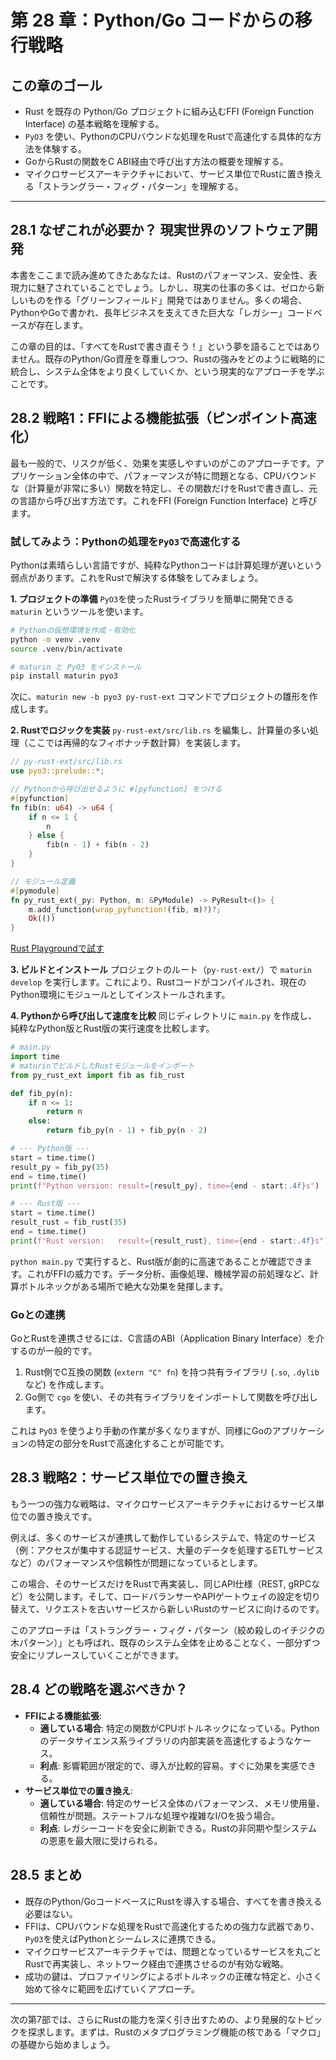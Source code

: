# 第 28 章：Python/Go コードからの移行戦略

## この章のゴール
- Rust を既存の Python/Go プロジェクトに組み込むFFI (Foreign Function Interface) の基本戦略を理解する。
- `PyO3` を使い、PythonのCPUバウンドな処理をRustで高速化する具体的な方法を体験する。
- GoからRustの関数をC ABI経由で呼び出す方法の概要を理解する。
- マイクロサービスアーキテクチャにおいて、サービス単位でRustに置き換える「ストラングラー・フィグ・パターン」を理解する。

---

## 28.1 なぜこれが必要か？ 現実世界のソフトウェア開発

本書をここまで読み進めてきたあなたは、Rustのパフォーマンス、安全性、表現力に魅了されていることでしょう。しかし、現実の仕事の多くは、ゼロから新しいものを作る「グリーンフィールド」開発ではありません。多くの場合、PythonやGoで書かれ、長年ビジネスを支えてきた巨大な「レガシー」コードベースが存在します。

この章の目的は、「すべてをRustで書き直そう！」という夢を語ることではありません。既存のPython/Go資産を尊重しつつ、Rustの強みをどのように戦略的に統合し、システム全体をより良くしていくか、という現実的なアプローチを学ぶことです。

## 28.2 戦略1：FFIによる機能拡張（ピンポイント高速化）

最も一般的で、リスクが低く、効果を実感しやすいのがこのアプローチです。アプリケーション全体の中で、パフォーマンスが特に問題となる、CPUバウンドな（計算量が非常に多い）関数を特定し、その関数だけをRustで書き直し、元の言語から呼び出す方法です。これをFFI (Foreign Function Interface) と呼びます。

### 試してみよう：Pythonの処理を`PyO3`で高速化する

Pythonは素晴らしい言語ですが、純粋なPythonコードは計算処理が遅いという弱点があります。これをRustで解決する体験をしてみましょう。

**1. プロジェクトの準備**
`PyO3`を使ったRustライブラリを簡単に開発できる `maturin` というツールを使います。

```bash
# Pythonの仮想環境を作成・有効化
python -m venv .venv
source .venv/bin/activate

# maturin と PyO3 をインストール
pip install maturin pyo3
```

次に、`maturin new -b pyo3 py-rust-ext` コマンドでプロジェクトの雛形を作成します。

**2. Rustでロジックを実装**
`py-rust-ext/src/lib.rs` を編集し、計算量の多い処理（ここでは再帰的なフィボナッチ数計算）を実装します。

```rust
// py-rust-ext/src/lib.rs
use pyo3::prelude::*;

// Pythonから呼び出せるように #[pyfunction] をつける
#[pyfunction]
fn fib(n: u64) -> u64 {
    if n <= 1 {
        n
    } else {
        fib(n - 1) + fib(n - 2)
    }
}

// モジュール定義
#[pymodule]
fn py_rust_ext(_py: Python, m: &PyModule) -> PyResult<()> {
    m.add_function(wrap_pyfunction!(fib, m)?)?;
    Ok(())
}
```
[Rust Playgroundで試す](https://play.rust-lang.org/?version=stable&mode=debug&edition=2021&code=//%20py-rust-ext/src/lib.rs%0Ause%20pyo3%3A%3Aprelude%3A%3A%2A%3B%0A%0A//%20Python%E3%81%8B%E3%82%89%E5%91%BC%E3%81%B3%E5%87%BA%E3%81%9B%E3%82%8B%E3%82%88%E3%81%86%E3%81%AB%20%23%5Bpyfunction%5D%20%E3%82%92%E3%81%A4%E3%81%91%E3%82%8B%0A%23%5Bpyfunction%5D%0Afn%20fib%28n%3A%20u64%29%20-%3E%20u64%20%7B%0A%20%20%20%20if%20n%20%3C%3D%201%20%7B%0A%20%20%20%20%20%20%20%20n%0A%20%20%20%20%7D%20else%20%7B%0A%20%20%20%20%20%20%20%20fib%28n%20-%201%29%20%2B%20fib%28n%20-%202%29%0A%20%20%20%20%7D%0A%7D%0A%0A//%20%E3%83%A2%E3%82%B8%E3%83%A5%E3%83%BC%E3%83%AB%E5%AE%9A%E7%BE%A9%0A%23%5Bpymodule%5D%0Afn%20py_rust_ext%28_py%3A%20Python%2C%20m%3A%20%26PyModule%29%20-%3E%20PyResult%3C%28%29%3E%20%7B%0A%20%20%20%20m.add_function%28wrap_pyfunction%21%28fib%2C%20m%29%3F%29%3F%3B%0A%20%20%20%20Ok%28%28%29%29%0A%7D)

**3. ビルドとインストール**
プロジェクトのルート（`py-rust-ext/`）で `maturin develop` を実行します。これにより、Rustコードがコンパイルされ、現在のPython環境にモジュールとしてインストールされます。

**4. Pythonから呼び出して速度を比較**
同じディレクトリに `main.py` を作成し、純粋なPython版とRust版の実行速度を比較します。

```python
# main.py
import time
# maturinでビルドしたRustモジュールをインポート
from py_rust_ext import fib as fib_rust

def fib_py(n):
    if n <= 1:
        return n
    else:
        return fib_py(n - 1) + fib_py(n - 2)

# --- Python版 ---
start = time.time()
result_py = fib_py(35)
end = time.time()
print(f"Python version: result={result_py}, time={end - start:.4f}s")

# --- Rust版 ---
start = time.time()
result_rust = fib_rust(35)
end = time.time()
print(f"Rust version:   result={result_rust}, time={end - start:.4f}s")
```

`python main.py` で実行すると、Rust版が劇的に高速であることが確認できます。これがFFIの威力です。データ分析、画像処理、機械学習の前処理など、計算ボトルネックがある場所で絶大な効果を発揮します。

### Goとの連携

GoとRustを連携させるには、C言語のABI（Application Binary Interface）を介するのが一般的です。

1.  Rust側でC互換の関数 (`extern "C" fn`) を持つ共有ライブラリ (`.so`, `.dylib`など) を作成します。
2.  Go側で `cgo` を使い、その共有ライブラリをインポートして関数を呼び出します。

これは `PyO3` を使うより手動の作業が多くなりますが、同様にGoのアプリケーションの特定の部分をRustで高速化することが可能です。

## 28.3 戦略2：サービス単位での置き換え

もう一つの強力な戦略は、マイクロサービスアーキテクチャにおけるサービス単位での置き換えです。

例えば、多くのサービスが連携して動作しているシステムで、特定のサービス（例：アクセスが集中する認証サービス、大量のデータを処理するETLサービスなど）のパフォーマンスや信頼性が問題になっているとします。

この場合、そのサービスだけをRustで再実装し、同じAPI仕様（REST, gRPCなど）を公開します。そして、ロードバランサーやAPIゲートウェイの設定を切り替えて、リクエストを古いサービスから新しいRustのサービスに向けるのです。

このアプローチは「ストラングラー・フィグ・パターン（絞め殺しのイチジクの木パターン）」とも呼ばれ、既存のシステム全体を止めることなく、一部分ずつ安全にリプレースしていくことができます。

## 28.4 どの戦略を選ぶべきか？

- **FFIによる機能拡張**:
  - **適している場合**: 特定の関数がCPUボトルネックになっている。Pythonのデータサイエンス系ライブラリの内部実装を高速化するようなケース。
  - **利点**: 影響範囲が限定的で、導入が比較的容易。すぐに効果を実感できる。
- **サービス単位での置き換え**:
  - **適している場合**: 特定のサービス全体のパフォーマンス、メモリ使用量、信頼性が問題。ステートフルな処理や複雑なI/Oを扱う場合。
  - **利点**: レガシーコードを安全に刷新できる。Rustの非同期や型システムの恩恵を最大限に受けられる。

## 28.5 まとめ

- 既存のPython/GoコードベースにRustを導入する場合、すべてを書き換える必要はない。
- FFIは、CPUバウンドな処理をRustで高速化するための強力な武器であり、`PyO3`を使えばPythonとシームレスに連携できる。
- マイクロサービスアーキテクチャでは、問題となっているサービスを丸ごとRustで再実装し、ネットワーク経由で連携させるのが有効な戦略。
- 成功の鍵は、プロファイリングによるボトルネックの正確な特定と、小さく始めて徐々に範囲を広げていくアプローチ。

---

次の第7部では、さらにRustの能力を深く引き出すための、より発展的なトピックを探求します。まずは、Rustのメタプログラミング機能の核である「マクロ」の基礎から始めましょう。

